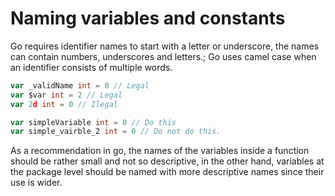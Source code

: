 # Naming variables and constants 

Go requires identifier names to start with a letter or underscore, the names can contain numbers, underscores and letters.; Go uses camel case when an identifier consists of multiple words.

```go
var _validName int = 0 // Legal
var $var int = 2 // Legal
var 2d int = 0 // Ilegal

var simpleVariable int = 0 // Do this
var simple_vairble_2 int = 0 // Do not do this.
```

As a recommendation in go, the names of the variables inside a function should be rather small and not so descriptive, in the other hand, variables at the package level should be named with more descriptive names since their use is wider.
